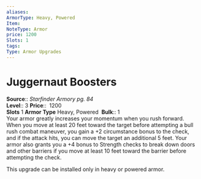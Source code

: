 ```yaml
---
aliases: 
ArmorType: Heavy, Powered
Item:
NoteType: Armor
price: 1200
Slots: 1
tags: 
Type: Armor Upgrades
---
```


# Juggernaut Boosters

**Source**:: _Starfinder Armory pg. 84_  
**Level**:: 3
**Price**::  1200  
**Slots** 1 **Armor Type** Heavy, Powered 
**Bulk**:: 1  
Your armor greatly increases your momentum when you rush forward. When you move at least 20 feet toward the target before attempting a bull rush combat maneuver, you gain a +2 circumstance bonus to the check, and if the attack hits, you can move the target an additional 5 feet. Your armor also grants you a +4 bonus to Strength checks to break down doors and other barriers if you move at least 10 feet toward the barrier before attempting the check.  
  
This upgrade can be installed only in heavy or powered armor.
